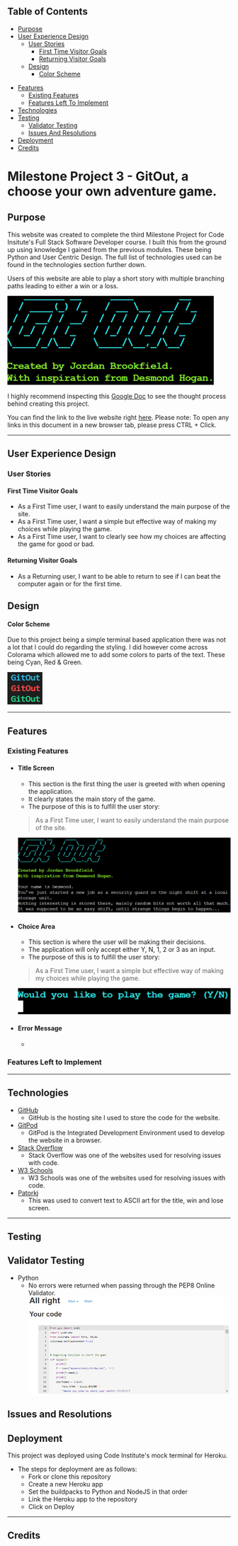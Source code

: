 ## Table of Contents
* [Purpose](#Purpose)
* [User Experience Design](#User-Experience-Design)
    * [User Stories](#User-Stories)
        * [First Time Visitor Goals](#First-Time-Visitor-Goals)
        * [Returning Visitor Goals](#Returning-Visitor-Goals)
    * [Design](#Design)
        * [Color Scheme](#Color-Scheme)
- [Features](#Features)
    * [Existing Features](#Existing-Features)
    * [Features Left To Implement](#Features-Left-To-Implement)
- [Technologies](#Technologies)
- [Testing](#Testing)
    * [Validator Testing](#Validator-Testing)
    * [Issues And Resolutions](#Issues-And-Resolutions)
- [Deployment](#Deployment)
- [Credits](#Credits)

# Milestone Project 3 - GitOut, a choose your own adventure game.
## Purpose
This website was created to complete the third Milestone Project for Code Insitute's Full Stack Software Developer course. I built this from the ground up using knowledge I gained from the previous modules. These being Python and User Centric Design. The full list of technologies used can be found in the technologies section further down.

Users of this website are able to play a short story with multiple branching paths leading to either a win or a loss.

![Website Mock Up](assets/readme/welcome.png)

I highly recommend inspecting this 
[Google Doc](https://docs.google.com/document/d/1ghwcjxg73EdyXoCgmjsem6h2mjyTQ0Chwmcv5w3aVCk/edit?usp=sharing) to see the thought process behind creating this project.

You can find the link to the live website right [here](https://git-out.herokuapp.com/).
Please note: To open any links in this document in a new browser tab, please press CTRL + Click.

***

## User Experience Design

### User Stories
#### First Time Visitor Goals
* As a First Time user, I want to easily understand the main purpose of the site.
* As a First Time user, I want a simple but effective way of making my choices while playing the game.
* As a First Time user, I want to clearly see how my choices are affecting the game for good or bad.
#### Returning Visitor Goals
* As a Returning user, I want to be able to return to see if I can beat the computer again or for the first time.

## Design
#### Color Scheme
Due to this project being a simple terminal based application there was not a lot that I could do regarding the styling. I did however come across Colorama which allowed me to add some colors to parts of the text. These being Cyan, Red & Green.

![Colors](assets/readme/colors-used.png)

*** 

## Features

### Existing Features
*  #### Title Screen
    * This section is the first thing the user is greeted with when opening the application. 
    * It clearly states the main story of the game.
    * The purpose of this is to fulfill the user story:
    > As a First Time user, I want to easily understand the main purpose of the site.

    ![Title Screen](assets/readme/title-screen.png)
* #### Choice Area
    * This section is where the user will be making their decisions.
    * The application will only accept either Y, N, 1, 2 or 3 as an input.
    * The purpose of this is to fulfill the user story:
    > As a First Time user, I want a simple but effective way of making my choices while playing the game.

    ![Choice Area](assets/readme/choice-1.png)
* #### Error Message
    * 

### Features Left to Implement

***

## Technologies

* [GitHub](https://github.com/)
    * GitHub is the hosting site I used to store the code for the website.
* [GitPod](https://gitpod.io/)
    * GitPod is the Integrated Development Environment used to develop the website in a browser.
* [Stack Overflow](https://stackoverflow.com/)
    * Stack Overflow was one of the websites used for resolving issues with code.
* [W3 Schools](https://www.w3schools.com/)
    * W3 Schools was one of the websites used for resolving issues with code.
* [Patorkj](http://www.patorjk.com/software/taag/#p=display&f=Graffiti&t=Type%20Something%20)
    * This was used to convert text to ASCII art for the title, win and lose screen. 

***

## Testing

## Validator Testing

* Python
    * No errors were returned when passing through the PEP8 Online Validator. 
    ![Validator](assets/readme/validator.png)


## Issues and Resolutions

## Deployment

 This project was deployed using Code Institute's mock terminal for Heroku.

* The steps for deployment are as follows:
    * Fork or clone this repository
    * Create a new Heroku app
    * Set the buildpacks to Python and NodeJS in that order
    * Link the Heroku app to the repository
    * Click on Deploy

***

## Credits